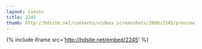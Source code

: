 ```yaml
---
layout: sieutv
title: 2245
thumb: http://hdsite.net/contents/videos_screenshots/2000/2245/preview_360p.mp4.jpg
---
```

{% include iframe src='http://hdsite.net/embed/2245' %}
 
